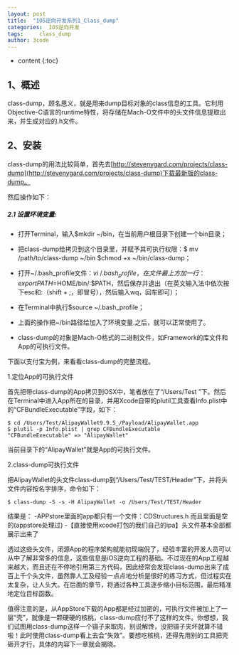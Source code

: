 ```yaml
---
layout: post
title:  "IOS逆向开发系列1_Class_dump"
categories:  IOS逆向开发
tags:     class_dump
author: 3code
---
```


* content
{:toc}



## 1、概述

class-dump，顾名思义，就是用来dump目标对象的class信息的工具。它利用Objective-C语言的runtime特性，将存储在Mach-O文件中的头文件信息提取出来，并生成对应的.h文件。

## 2、安装

class-dump的用法比较简单，首先去[http://stevenygard.com/projects/class-dump](http://stevenygard.com/projects/class-dump)下载最新版的class-dump。

然后操作如下：

##### 2.1 设置环境变量:

- 打开Terminal，输入$mkdir ~/bin，在当前用户根目录下创建一个bin目录；

- 把class-dump给拷贝到这个目录里，并赋予其可执行权限：$ mv /path/to/class-dump ~/bin $chmod +x ~/bin/class-dump；

- 打开~/.bash_profile文件：$vi ~/.bash_profile，在文件最上方加一行：export PATH=$HOME/bin/:$PATH，然后保存并退出（在英文输入法中依次按下esc和:（shift + ;，即冒号），然后输入wq，回车即可）；

- 在Terminal中执行$source ~/.bash_profile；

- 上面的操作把~/bin路径给加入了环境变量.之后，就可以正常使用了。

- class-dump的对象是Mach-O格式的二进制文件，如Framework的库文件和App的可执行文件。

下面以支付宝为例，来看看class-dump的完整流程。

1.定位App的可执行文件

首先把带class-dump的App拷贝到OSX中，笔者放在了“/Users/Test ”下。然后在Terminal中进入App所在的目录，并用Xcode自带的plutil工具查看Info.plist中的“CFBundleExecutable”字段，如下：

	$ cd /Users/Test/AlipayWallet9.9.5_/Payload/AlipayWallet.app
	$ plutil -p Info.plist | grep CFBundleExecutable
	"CFBundleExecutable" => "AlipayWallet"
	
当前目录下的“AlipayWallet”就是App的可执行文件。

2.class-dump可执行文件

把AlipayWallet的头文件class-dump到“/Users/Test/TEST/Header”下，并将头文件内容按名字排序，命令如下：

	$ class-dump -S -s -H AlipayWallet -o /Users/Test/TEST/Header
	
结果是：
-APPstore里面的app都只有一个文件：CDStructures.h 而且里面是空的(appstore处理过)
-【直接使用xcode打包的我们自己的ipa】头文件基本全部都展示出来了

透过这些头文件，闭源App的程序架构就能初现端倪了，经验丰富的开发人员可以从中了解非常多的信息，这些信息是iOS逆向工程的基础。不过现在的App工程越来越大，而且还在不停地引用第三方代码，因此经常会发现class-dump出来了成百上千个头文件，虽然靠人工及经验一点点地分析是很好的练习方式，但过程实在太复杂，让人头大。在后面的章节，将通过各种工具逐步缩小目标范围，最后精准地定位目标函数。

值得注意的是，从AppStore下载的App都是经过加密的，可执行文件被加上了一层“壳”，就像是一颗硬硬的核桃，class-dump应付不了这样的文件。你想想，我们试图用class-dump这样一个镊子来取肉，别说解馋，没把镊子夹坏就算不错啦！此时使用class-dump看上去会“失效”。要想吃核桃，还得先用别的工具把壳砸开才行，具体的内容下一章就会揭晓。










